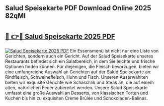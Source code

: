 ## Salud Speisekarte PDF Download Online 2025 82qMI

# <h2><a href="http://gc9g8q.nevu.top/?p=Salud+Speisekarte">🔗 👉🔴 Salud Speisekarte 2025 PDF</a></h2>

[![Salud Speisekarte 2025 PDF](https://i.imgur.com/dBaPXMq.png)](http://gc9g8q.nevu.top/?p=Salud+Speisekarte)
Ein Essensmenü ist nicht nur eine Liste von Gerichten, sondern auch ein Gericht. Auf der Salud Speisekarte unseres Restaurants befindet sich ein Salatbereich, in dem Sie leichte und frische Optionen finden können. Für diejenigen, die Fleisch bevorzugen, bieten wir eine umfangreiche Auswahl an Gerichten auf der Salud Speisekarte an: Rindfleisch, Schweinefleisch, Huhn und Fisch. Unseren Auserwählten bieten wir exquisite Gerichte wie Schaschlik und Steak an, die auf einem alten, natürlichen Feuer zubereitet werden. Unsere Salud Speisekarte umfasst eine große Auswahl an Desserts, von klassischen Torten und Kuchen bis hin zu exquisiten Crème Brûlée und Schokoladen-Balinas.
